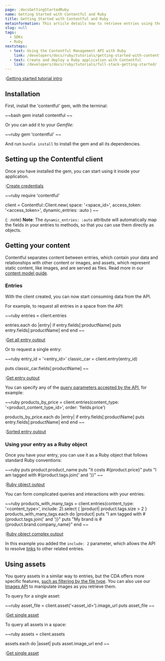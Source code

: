 ```yaml
---
page: :docsGettingStartedRuby
name: Getting Started with Contentful and Ruby
title: Getting Started with Contentful and Ruby
metainformation: This article details how to retrieve entries using the Ruby CDA SDK.
slug: null
tags:
  - SDKs
  - Ruby
nextsteps:
  - text: Using the Contentful Management API with Ruby
    link: /developers/docs/ruby/tutorials/getting-started-with-contentful-cma-and-ruby/
  - text: Create and deploy a Ruby application with Contentful
    link: /developers/docs/ruby/tutorials/full-stack-getting-started/
---
```


:[Getting started tutorial intro](../../_partials/getting-started-intro.md)

## Installation

First, install the 'contentful' gem, with the terminal:

~~bash
gem install contentful
~~

Or you can add it to your _Gemfile_:

~~ruby
gem 'contentful'
~~

And run `bundle install` to install the gem and all its dependencies.

## Setting up the Contentful client

Once you have installed the gem, you can start using it inside your application.

:[Create credentials](../../_partials/credentials.md)

~~ruby
require 'contentful'

client = Contentful::Client.new(
  space: '<space_id>',
  access_token: '<access_token>',
  dynamic_entries: :auto
)
~~

{: .note}
**Note**: The `dynamic_entries: :auto` attribute will automatically map the fields in your entries to methods, so that you can use them directly as objects.

## Getting your content

Contentful separates content between entries, which contain your data and relationships with other content or images, and assets, which represent static content, like images, and are served as files. Read more in our [content model guide][6].

### Entries

With the client created, you can now start consuming data from the API.

For example, to request all entries in a space from the API:

~~ruby
entries = client.entries

entries.each do |entry|
  if entry.fields[:productName]
    puts entry.fields[:productName]
  end
end
~~

:[Get all entry output](../../_partials/get-all-entry-output.md)

Or to request a single entry:

~~ruby
entry_id = '<entry_id>'
classic_car = client.entry(entry_id)

puts classic_car.fields[:productName]
~~

:[Get entry output](../../_partials/get-entry-output.md)

You can specify any of the [query parameters accepted by the API][5], for example:

~~ruby
products_by_price = client.entries(content_type: '<product_content_type_id>', order: 'fields.price')

products_by_price.each do |entry|
  if entry.fields[:productName]
    puts entry.fields[:productName]
  end
end
~~

:[Sorted entry output](../../_partials/sorted-entries-out.md)

### Using your entry as a Ruby object

Once you have your entry, you can use it as a Ruby object that follows standard Ruby conventions:

~~ruby
puts product.product_name
puts "it costs #{product.price}"
puts "I am tagged with #{product.tags.join(' and ')}"
~~

:[Ruby object output](../../_partials/ruby-object-output.md)

You can form complicated queries and interactions with your entries:

~~ruby
products_with_many_tags = client.entries(content_type: '<content_type>', include: 2).select { |product| product.tags.size > 2 }
products_with_many_tags.each do |product|
  puts "I am tagged with #{product.tags.join(' and ')}"
  puts "My brand is #{product.brand.company_name}"
end
~~

:[Ruby object complex output](../../_partials/ruby-object-complex-output.md)

In this example you added the `include: 2` parameter, which allows the API to resolve [links][4] to other related entries.

## Using assets

You query assets in a similar way to entries, but the CDA offers more specific features, [such as filtering by the file type](7). You can also use our [Images API](8) to manipulate images as you retrieve them.

To query for a single asset:

~~ruby
asset_file = client.asset('<asset_id>').image_url
puts asset_file
~~

:[Get single asset](../../_partials/get-asset-output.md)

To query all assets in a space:

~~ruby
assets = client.assets

assets.each do |asset|
  puts asset.image_url
end
~~

:[Get single asset](../../_partials/get-all-asset-output.md)

[1]: https://github.com/contentful/contentful.rb
[2]: https://github.com/contentful/contentful_middleman_examples
[3]: https://github.com/contentful/contentful-bootstrap.rb
[4]: /developers/docs/concepts/links/
[5]: /developers/docs/references/content-delivery-api/#/reference/search-parameters
[6]: /developers/docs/concepts/data-model/
[7]: /developers/docs/references/content-delivery-api/#/reference/search-parameters/filtering-assets-by-mime-type
[8]: /developers/docs/references/images-api/
[9]: https://github.com/contentful/contentful_jekyll_examples

